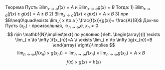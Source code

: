 Теорема
	Пусть $\exists \lim_{ x \to a }f(x)=A\text{ и }\exists \lim_{ x \to a }g(x)=B$
	Тогда:
		1) $\exists \lim_{ x \to a }[f(x)\pm g(x)]=A\pm B$
		2) $\exists \lim_{ x \to a }(f(x)\times g(x))=A\times B$
		3) при $B\neq0\quad\exists \lim_{ x \to a } \frac{f(x)}{g(x)}= \frac{A}{B}$
Док-во
Пусть $\{ x_{n} \}$ - произвольная, $\to_{n\to \infty} a$, $x_{n}\neq0$
$$
n\in \mathbf{N}\implies\text{ по условию }\left. \begin{array}{l} \exists \lim_{ n \to \infty }f(x_{n})=A \\ \exists \lim_{ n \to \infty }g(x_{n})=B \end{array} \right\}\implies
$$
$$
\lim_{ n \to \infty }(f(x_{n})\times g(x_{n}))=\lim_{ n \to \infty }f(x_{n})\times \lim_{ n \to \infty }g(x_{n})=A\times B\quad
$$
$$
f(x)\times g(x)=h(x)
$$

